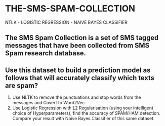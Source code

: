 # THE-SMS-SPAM-COLLECTION
NTLK -  LOGISTIC REGRESSION - NAIVE BAYES CLASSIFIER
## The SMS Spam Collection is a set of SMS tagged messages that have been collected from SMS Spam research database.
## Use this dataset to build a prediction model as follows that will accurately classify which texts are spam?
1. Use NLTK to remove the punctuations and stop words from the messages and Covert to Word2Vec.
2. Use Logistic Regression with L2 Regularisation (using your intelligent choice of Hyperparameters), find the accuracy of SPAM/HAM detection. Compare your result with Naive Bayes Classifier of this same dataset.
